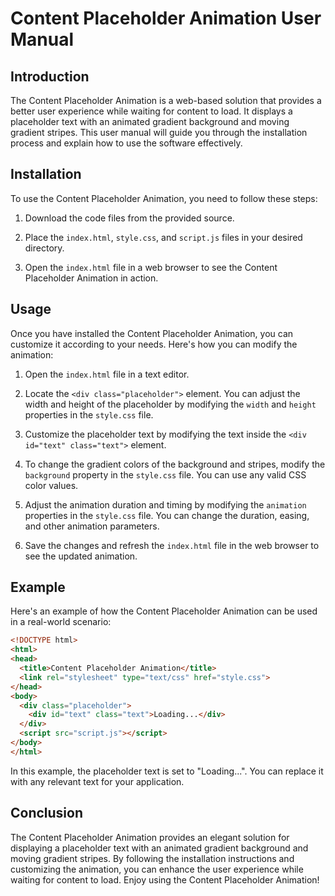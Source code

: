 # Content Placeholder Animation User Manual

## Introduction
The Content Placeholder Animation is a web-based solution that provides a better user experience while waiting for content to load. It displays a placeholder text with an animated gradient background and moving gradient stripes. This user manual will guide you through the installation process and explain how to use the software effectively.

## Installation
To use the Content Placeholder Animation, you need to follow these steps:

1. Download the code files from the provided source.

2. Place the `index.html`, `style.css`, and `script.js` files in your desired directory.

3. Open the `index.html` file in a web browser to see the Content Placeholder Animation in action.

## Usage
Once you have installed the Content Placeholder Animation, you can customize it according to your needs. Here's how you can modify the animation:

1. Open the `index.html` file in a text editor.

2. Locate the `<div class="placeholder">` element. You can adjust the width and height of the placeholder by modifying the `width` and `height` properties in the `style.css` file.

3. Customize the placeholder text by modifying the text inside the `<div id="text" class="text">` element.

4. To change the gradient colors of the background and stripes, modify the `background` property in the `style.css` file. You can use any valid CSS color values.

5. Adjust the animation duration and timing by modifying the `animation` properties in the `style.css` file. You can change the duration, easing, and other animation parameters.

6. Save the changes and refresh the `index.html` file in the web browser to see the updated animation.

## Example
Here's an example of how the Content Placeholder Animation can be used in a real-world scenario:

```html
<!DOCTYPE html>
<html>
<head>
  <title>Content Placeholder Animation</title>
  <link rel="stylesheet" type="text/css" href="style.css">
</head>
<body>
  <div class="placeholder">
    <div id="text" class="text">Loading...</div>
  </div>
  <script src="script.js"></script>
</body>
</html>
```

In this example, the placeholder text is set to "Loading...". You can replace it with any relevant text for your application.

## Conclusion
The Content Placeholder Animation provides an elegant solution for displaying a placeholder text with an animated gradient background and moving gradient stripes. By following the installation instructions and customizing the animation, you can enhance the user experience while waiting for content to load. Enjoy using the Content Placeholder Animation!